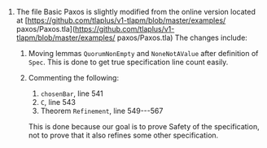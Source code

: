 1. The file Basic Paxos is slightly modified from the online version located at
   [https://github.com/tlaplus/v1-tlapm/blob/master/examples/
paxos/Paxos.tla](https://github.com/tlaplus/v1-tlapm/blob/master/examples/
paxos/Paxos.tla)
   The changes include:
   
    1. Moving lemmas `QuorumNonEmpty` and `NoneNotAValue` after definition of `Spec`.
       This is done to get true specification line count easily.
      
    2. Commenting the following:
      
        1. `chosenBar`, line 541
        2. `C`, line 543
        3. Theorem `Refinement`, line 549---567
      
        This is done because our goal is to prove Safety of the specification,
        not to prove that it also refines some other specification.
